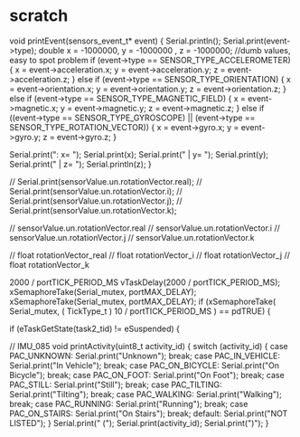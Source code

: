 # scratch
 void printEvent(sensors_event_t* event) {
  Serial.println();
  Serial.print(event->type);
  double x = -1000000, y = -1000000 , z = -1000000; //dumb values, easy to spot problem
  if (event->type == SENSOR_TYPE_ACCELEROMETER) {
    x = event->acceleration.x;
    y = event->acceleration.y;
    z = event->acceleration.z;
  }
  else if (event->type == SENSOR_TYPE_ORIENTATION) {
    x = event->orientation.x;
    y = event->orientation.y;
    z = event->orientation.z;
  }
  else if (event->type == SENSOR_TYPE_MAGNETIC_FIELD) {
    x = event->magnetic.x;
    y = event->magnetic.y;
    z = event->magnetic.z;
  }
  else if ((event->type == SENSOR_TYPE_GYROSCOPE) || (event->type == SENSOR_TYPE_ROTATION_VECTOR)) {
    x = event->gyro.x;
    y = event->gyro.y;
    z = event->gyro.z;
  }

  Serial.print(": x= ");
  Serial.print(x);
  Serial.print(" | y= ");
  Serial.print(y);
  Serial.print(" | z= ");
  Serial.println(z);
}


// Serial.print(sensorValue.un.rotationVector.real);
// Serial.print(sensorValue.un.rotationVector.i);
// Serial.print(sensorValue.un.rotationVector.j);
// Serial.print(sensorValue.un.rotationVector.k);

// sensorValue.un.rotationVector.real
// sensorValue.un.rotationVector.i
// sensorValue.un.rotationVector.j
// sensorValue.un.rotationVector.k

// float rotationVector_real
// float rotationVector_i
// float rotationVector_j
// float rotationVector_k


2000 / portTICK_PERIOD_MS
vTaskDelay(2000 / portTICK_PERIOD_MS);
xSemaphoreTake(Serial_mutex, portMAX_DELAY);
xSemaphoreTake(Serial_mutex, portMAX_DELAY);
if (xSemaphoreTake( Serial_mutex, ( TickType_t ) 10 / portTICK_PERIOD_MS ) == pdTRUE) {

if (eTaskGetState(task2_tid) != eSuspended) {


// IMU_085 
void printActivity(uint8_t activity_id)
{
  switch (activity_id)
  {
  case PAC_UNKNOWN:
    Serial.print("Unknown");
    break;
  case PAC_IN_VEHICLE:
    Serial.print("In Vehicle");
    break;
  case PAC_ON_BICYCLE:
    Serial.print("On Bicycle");
    break;
  case PAC_ON_FOOT:
    Serial.print("On Foot");
    break;
  case PAC_STILL:
    Serial.print("Still");
    break;
  case PAC_TILTING:
    Serial.print("Tilting");
    break;
  case PAC_WALKING:
    Serial.print("Walking");
    break;
  case PAC_RUNNING:
    Serial.print("Running");
    break;
  case PAC_ON_STAIRS:
    Serial.print("On Stairs");
    break;
  default:
    Serial.print("NOT LISTED");
  }
  Serial.print(" (");
  Serial.print(activity_id);
  Serial.print(")");
}